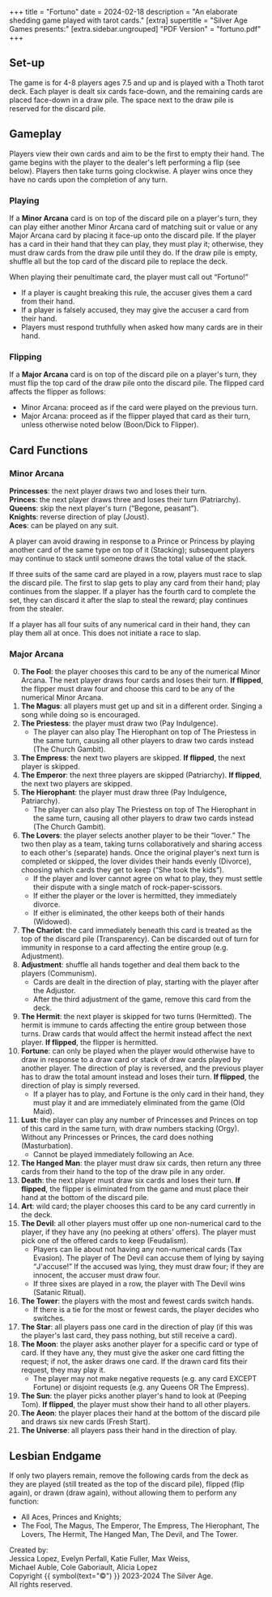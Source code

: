 +++
title = "Fortuno"
date = 2024-02-18
description = "An elaborate shedding game played with tarot cards."
[extra]
supertitle = "Silver Age Games presents:"
[extra.sidebar.ungrouped]
"PDF Version" = "fortuno.pdf"
+++

## Set-up

The game is for 4-8 players ages 7.5 and up and is played with a Thoth tarot deck.
Each player is dealt six cards face-down, and the remaining cards are placed face-down in a draw pile.
The space next to the draw pile is reserved for the discard pile.

## Gameplay

Players view their own cards and aim to be the first to empty their hand.
The game begins with the player to the dealer's left performing a flip (see below).
Players then take turns going clockwise.
A player wins once they have no cards upon the completion of any turn.

### Playing

If a **Minor Arcana** card is on top of the discard pile on a player's turn, they can play either another Minor Arcana card of matching suit or value or any Major Arcana card by placing it face-up onto the discard pile.
If the player has a card in their hand that they can play, they must play it; otherwise, they must draw cards from the draw pile until they do.
If the draw pile is empty, shuffle all but the top card of the discard pile to replace the deck.

When playing their penultimate card, the player must call out <q>Fortuno!</q>
 - If a player is caught breaking this rule, the accuser gives them a card from their hand.
 - If a player is falsely accused, they may give the accuser a card from their hand.
 - Players must respond truthfully when asked how many cards are in their hand.

### Flipping

If a **Major Arcana** card is on top of the discard pile on a player's turn, they must flip the top card of the draw pile onto the discard pile.
The flipped card affects the flipper as follows:
 - Minor Arcana: proceed as if the card were played on the previous turn.
 - Major Arcana: proceed as if the flipper played that card as their turn, unless otherwise noted below (Boon/Dick to Flipper).

## Card Functions

### Minor Arcana

**Princesses**: the next player draws two and loses their turn.<br>
**Princes**: the next player draws three and loses their turn (Patriarchy).<br>
**Queens**: skip the next player's turn (<q>Begone, peasant</q>).<br>
**Knights**: reverse direction of play (Joust).<br>
**Aces**: can be played on any suit.

A player can avoid drawing in response to a Prince or Princess by playing another card of the same type on top of it (Stacking); subsequent players may continue to stack until someone draws the total value of the stack.

If three suits of the same card are played in a row, players must race to slap the discard pile.
The first to slap gets to play any card from their hand; play continues from the slapper.
If a player has the fourth card to complete the set, they can discard it after the slap to steal the reward; play continues from the stealer.

If a player has all four suits of any numerical card in their hand, they can play them all at once.
This does not initiate a race to slap.

### Major Arcana

<ol start="0">
<li><strong>The Fool</strong>: the player chooses this card to be any of the numerical Minor Arcana.
The next player draws four cards and loses their turn.
<strong>If flipped</strong>, the flipper must draw four and choose this card to be any of the numerical Minor Arcana.</li>
<li><strong>The Magus</strong>: all players must get up and sit in a different order.
Singing a song while doing so is encouraged.</li>
<li><strong>The Priestess</strong>: the player must draw two (Pay Indulgence).
<ul><li>The player can also play The Hierophant on top of The Priestess in the same turn, causing all other players to draw two cards instead (The Church Gambit).</li></ul></li>
<li><strong>The Empress</strong>: the next two players are skipped.
<strong>If flipped</strong>, the next player is skipped.</li>
<li><strong>The Emperor</strong>: the next three players are skipped (Patriarchy).
<strong>If flipped</strong>, the next two players are skipped.</li>
<li><strong>The Hierophant</strong>: the player must draw three (Pay Indulgence, Patriarchy).
<ul><li>The player can also play The Priestess on top of The Hierophant in the same turn, causing all other players to draw two cards instead (The Church Gambit).</li></ul></li>
<li><strong>The Lovers</strong>: the player selects another player to be their <q>lover.</q>
The two then play as a team, taking turns collaboratively and sharing access to each other's (separate) hands.
Once the original player's next turn is completed or skipped, the lover divides their hands evenly (Divorce), choosing which cards they get to keep (<q>She took the kids</q>).
<ul><li>If the player and lover cannot agree on what to play, they must settle their dispute with a single match of rock-paper-scissors.</li>
<li>If either the player or the lover is hermitted, they immediately divorce.</li>
<li>If either is eliminated, the other keeps both of their hands (Widowed).</li></ul></li>
<li><strong>The Chariot</strong>: the card immediately beneath this card is treated as the top of the discard pile (Transparency).
Can be discarded out of turn for immunity in response to a card affecting the entire group (e.g. Adjustment).</li>
<li><strong>Adjustment</strong>: shuffle all hands together and deal them back to the players (Communism).
<ul><li>Cards are dealt in the direction of play, starting with the player after the Adjustor.</li>
<li>After the third adjustment of the game, remove this card from the deck.</li></ul></li>
<li><strong>The Hermit</strong>: the next player is skipped for two turns (Hermitted).
The hermit is immune to cards affecting the entire group between those turns.
Draw cards that would affect the hermit instead affect the next player.
<strong>If flipped</strong>, the flipper is hermitted.</li>
<li><strong>Fortune</strong>: can only be played when the player would otherwise have to draw in response to a draw card or stack of draw cards played by another player.
The direction of play is reversed, and the previous player has to draw the total amount instead and loses their turn.
<strong>If flipped</strong>, the direction of play is simply reversed.
<ul><li>If a player has to play, and Fortune is the only card in their hand, they must play it and are immediately eliminated from the game (Old Maid).</li></ul></li>
<li><strong>Lust</strong>: the player can play any number of Princesses and Princes on top of this card in the same turn, with draw numbers stacking (Orgy).
Without any Princesses or Princes, the card does nothing (Masturbation).
<ul><li>Cannot be played immediately following an Ace.</li></ul></li>
<li><strong>The Hanged Man</strong>: the player must draw six cards, then return any three cards from their hand to the top of the draw pile in any order.</li>
<li><strong>Death</strong>: the next player must draw six cards and loses their turn.
<strong>If flipped</strong>, the flipper is eliminated from the game and must place their hand at the bottom of the discard pile.</li>
<li><strong>Art</strong>: wild card; the player chooses this card to be any card currently in the deck.</li>
<li><strong>The Devil</strong>: all other players must offer up one non-numerical card to the player, if they have any (no peeking at others' offers).
The player must pick one of the offered cards to keep (Feudalism).
<ul><li>Players can lie about not having any non-numerical cards (Tax Evasion).
The player of The Devil can accuse them of lying by saying <q>J'accuse!</q>
If the accused was lying, they must draw four; if they are innocent, the accuser must draw four.</li>
<li>If three sixes are played in a row, the player with The Devil wins (Satanic Ritual).</li></ul></li>
<li><strong>The Tower</strong>: the players with the most and fewest cards switch hands.
<ul><li>If there is a tie for the most or fewest cards, the player decides who switches.</li></ul></li>
<li><strong>The Star</strong>: all players pass one card in the direction of play (if this was the player's last card, they pass nothing, but still receive a card).</li>
<li><strong>The Moon</strong>: the player asks another player for a specific card or type of card.
If they have any, they must give the asker one card fitting the request; if not, the asker draws one card.
If the drawn card fits their request, they may play it.
<ul><li>The player may not make negative requests (e.g. any card EXCEPT Fortune) or disjoint requests (e.g. any Queens OR The Empress).</li></ul></li>
<li><strong>The Sun</strong>: the player picks another player's hand to look at (Peeping Tom).
<strong>If flipped</strong>, the player must show their hand to all other players.</li>
<li><strong>The Aeon</strong>: the player places their hand at the bottom of the discard pile and draws six new cards (Fresh Start).</li>
<li><strong>The Universe</strong>: all players pass their hand in the direction of play.</li>
</ol>

## Lesbian Endgame

If only two players remain, remove the following cards from the deck as they are played (still treated as the top of the discard pile), flipped (flip again), or drawn (draw again), without allowing them to perform any function:
 - All Aces, Princes and Knights;
 - The Fool, The Magus, The Emperor, The Empress, The Hierophant, The Lovers, The Hermit, The Hanged Man, The Devil, and The Tower.

<footer>
Created by:<br>
Jessica Lopez, Evelyn Perfall, Katie Fuller, Max Weiss,<br>
Michael Auble, Cole Gaboriault, Alicia Lopez<br>
Copyright {{ symbol(text="&copy;") }} 2023-2024 The Silver Age.<br>
All rights reserved.
</footer>
